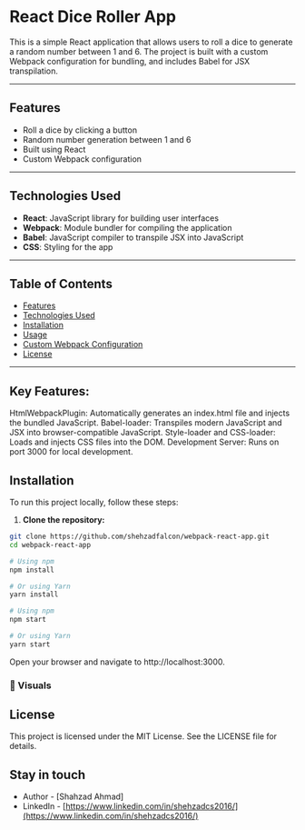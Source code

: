 # **React Dice Roller App**

This is a simple React application that allows users to roll a dice to generate a random number between 1 and 6. The project is built with a custom Webpack configuration for bundling, and includes Babel for JSX transpilation.

---

## **Features**

- Roll a dice by clicking a button
- Random number generation between 1 and 6
- Built using React
- Custom Webpack configuration

---

## **Technologies Used**

- **React**: JavaScript library for building user interfaces
- **Webpack**: Module bundler for compiling the application
- **Babel**: JavaScript compiler to transpile JSX into JavaScript
- **CSS**: Styling for the app

---

## **Table of Contents**

- [Features](#features)
- [Technologies Used](#technologies-used)
- [Installation](#installation)
- [Usage](#usage)
- [Custom Webpack Configuration](#custom-webpack-configuration)
- [License](#license)

---

## **Key Features**:
HtmlWebpackPlugin: Automatically generates an index.html file and injects the bundled JavaScript.
Babel-loader: Transpiles modern JavaScript and JSX into browser-compatible JavaScript.
Style-loader and CSS-loader: Loads and injects CSS files into the DOM.
Development Server: Runs on port 3000 for local development.



## **Installation**

To run this project locally, follow these steps:

1. **Clone the repository:**

```bash
git clone https://github.com/shehzadfalcon/webpack-react-app.git
cd webpack-react-app
```
```bash
# Using npm
npm install

# Or using Yarn
yarn install
```
```bash
# Using npm
npm start

# Or using Yarn
yarn start
```
Open your browser and navigate to http://localhost:3000.

### 📸 Visuals



## License
This project is licensed under the MIT License. See the LICENSE file for details.

## Stay in touch

- Author - [Shahzad Ahmad]
- LinkedIn - [https://www.linkedin.com/in/shehzadcs2016/](https://www.linkedin.com/in/shehzadcs2016/)
